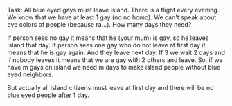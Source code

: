 Task: All blue eyed gays must leave island. There is a flight every evening. 
      We know that we have at least 1 gay (no no homo).
      We can't speak about eye colors of people (because ra...).
      How many days they need?
      
If person sees no gay it means that he (your mum) is gay, so he leaves island that day.
If person sees one gay who do not leave at first day it means that he is gay again. 
And they leave next day. 
If 3 we wait 2 days and if nobody leaves it means that we are gay with 2 others and leave.
So, if we have m gays on island we need m days to make island people without blue eyed neighbors.

But actually all island citizens must leave at first day and there will be no blue eyed people after 1 day.   
           



 
